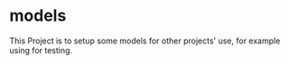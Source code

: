 # models
This Project is to setup some models for other projects' use, for example using for testing.

